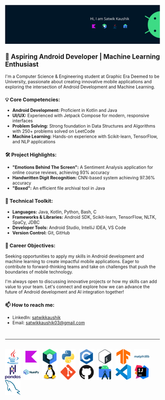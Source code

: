 <img align="center" src="resources/banner.png" />

## 🚀 Aspiring Android Developer | Machine Learning Enthusiast

I'm a Computer Science & Engineering student at Graphic Era Deemed to be University, passionate about creating innovative mobile applications and exploring the intersection of Android Development and Machine Learning.

### 💡 Core Competencies:
- **Android Development:** Proficient in Kotlin and Java
- **UI/UX:** Experienced with Jetpack Compose for modern, responsive interfaces
- **Problem Solving:** Strong foundation in Data Structures and Algorithms with 250+ problems solved on LeetCode
- **Machine Learning:** Hands-on experience with Scikit-learn, TensorFlow, and NLP applications

### 🛠️ Project Highlights:
- **"Emotions Behind The Screen":** A Sentiment Analysis application for online course reviews, achieving 93% accuracy
- **Handwritten Digit Recognition:** CNN-based system achieving 97.36% accuracy
- **"Boxed":** An efficient file archival tool in Java

### 🔧 Technical Toolkit:
- **Languages:** Java, Kotlin, Python, Bash, C
- **Frameworks & Libraries:** Android SDK, Scikit-learn, TensorFlow, NLTK, SpaCy, JDBC
- **Developer Tools:** Android Studio, IntelliJ IDEA, VS Code
- **Version Control:** Git, GitHub

### 🎯 Career Objectives:
Seeking opportunities to apply my skills in Android development and machine learning to create impactful mobile applications. Eager to contribute to forward-thinking teams and take on challenges that push the boundaries of mobile technology.

I'm always open to discussing innovative projects or how my skills can add value to your team. Let's connect and explore how we can advance the future of Android development and AI integration together!

### 📫 How to reach me:
- LinkedIn: [satwikkaushik](https://www.linkedin.com/in/satwikkaushik)
- Email: satwikkaushik03@gmail.com

<br>
<hr>
<br>

<img align="left" alt="Java" width="50px" src="resources/java.svg" style="padding-right:10px;" />
<img align="left" alt="Kotlin" width="50px" src="resources/kotlin.svg" style="padding-right:10px;" />
<img align="left" alt="Jetpack Compose" width="50px" src="resources/jetpackcompose.svg" style="padding-right:10px;" />
<img align="left" alt="Python" width="50px" src="resources/python.svg" style="padding-right:10px;" />
<img align="left" alt="C" width="50px" src="resources/c.svg" style="padding-right:10px;" />
<img align="left" alt="Bash" width="50px" src="resources/bash.svg" style="padding-right:10px;" />
<img align="left" alt="Tensor Flow" width="50px" src="resources/tensorflow.svg" style="padding-right:10px;" />
<img align="left" alt="Matplotlib" width="50px" src="resources/matplotlib.svg" style="padding-right:10px;" />
<img align="left" alt="Pandas" width="50px" src="resources/pandas.svg" style="padding-right:10px;" />
<img align="left" alt="Numpy" width="50px" src="resources/numpy.svg" style="padding-right:10px;" />
<img align="left" alt="Linux" width="50px" src="resources/linux.svg" style="padding-right:10px;" />
<img align="left" alt="Git" width="50px" src="resources/git.svg" style="padding-right:10px;" />
<img align="left" alt="Github" width="50px" src="resources/github.svg" style="padding-right:10px;" />
<img align="left" alt="Android Studio" width="50px" src="resources/androidstudio.svg" style="padding-right:10px;" />
<img align="left" alt="VS Code" width="50px" src="resources/vscode.svg" style="padding-right:10px;" />
<img align="left" alt="Intellij" width="50px" src="resources/intellij.svg" style="padding-right:10px;" />
<img align="left" alt="MySQL" width="50px" src="resources/mysql.svg" style="padding-right:10px;" />
